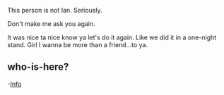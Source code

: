 This person is not Ian.
Seriously.

Don't make me ask you again.

It was nice ta nice know ya let's do it again. 
Like we did it in a one-night stand. 
Girl I wanna be more than a friend...to ya.

## who-is-here?

-[Info](who-is-here.md)
